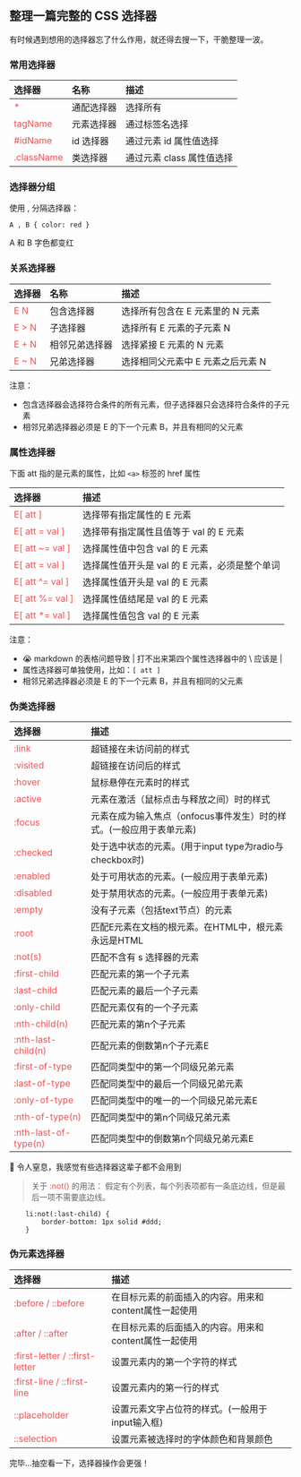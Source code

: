 ## 整理一篇完整的 CSS 选择器

有时候遇到想用的选择器忘了什么作用，就还得去搜一下，干脆整理一波。

### 常用选择器

| <div style="font-weight:bold">选择器</div> | <div style="font-weight:bold">名称</div> | <div style="font-weight:bold">描述</div> |
|:-- |:-- |:-- |
| <div style="color:#F05053">*</div> | 通配选择器 | 选择所有 |
| <div style="color:#F05053">tagName</div> | 元素选择器 | 通过标签名选择 |
| <div style="color:#F05053">#idName</div> | id 选择器 | 通过元素 id 属性值选择 |
| <div style="color:#F05053">.className</div> | 类选择器 | 通过元素 class 属性值选择 |

### 选择器分组

使用 , 分隔选择器：
```
A , B { color: red }
```
A 和 B 字色都变红

### 关系选择器

| <div style="font-weight:bold">选择器</div> | <div style="font-weight:bold">名称</div> | <div style="font-weight:bold">描述</div> |
|:-- |:-- |:-- |
| <div style="color:#F05053">E N</div> | 包含选择器 | 选择所有包含在 E 元素里的 N 元素 |
| <div style="color:#F05053">E > N</div> | 子选择器 | 选择所有 E 元素的子元素 N |
| <div style="color:#F05053">E + N</div> | 相邻兄弟选择器 | 选择紧接 E 元素的 N 元素 |
| <div style="color:#F05053">E ~ N</div> | 兄弟选择器 | 选择相同父元素中 E 元素之后元素 N |

注意：
+ 包含选择器会选择符合条件的所有元素，但子选择器只会选择符合条件的子元素
+ 相邻兄弟选择器必须是 E 的下一个元素 B，并且有相同的父元素

### 属性选择器
下面 att 指的是元素的属性，比如 `<a>` 标签的 href 属性

| <div style="font-weight:bold">选择器</div> | <div style="font-weight:bold">描述</div> |
|:-- |:-- |
| <div style="color:#F05053">E[ att ]</div> | 选择带有指定属性的 E 元素 |
| <div style="color:#F05053">E[ att = val ]</div> | 选择带有指定属性且值等于 val 的 E 元素 |
| <div style="color:#F05053">E[ att ~= val ]</div> | 选择属性值中包含 val 的 E 元素 |
| <div style="color:#F05053">E[ att \= val ]</div> | 选择属性值开头是 val 的 E 元素，必须是整个单词 |
| <div style="color:#F05053">E[ att ^= val ]</div> | 选择属性值开头是 val 的 E 元素 |
| <div style="color:#F05053">E[ att %= val ]</div> | 选择属性值结尾是 val 的 E 元素 |
| <div style="color:#F05053">E[ att *= val ]</div> | 选择属性值包含 val 的 E 元素 |

注意：
+ 😭 markdown 的表格问题导致 | 打不出来第四个属性选择器中的 \ 应该是 |
+ 属性选择器可单独使用，比如：`[ att ]`
+ 相邻兄弟选择器必须是 E 的下一个元素 B，并且有相同的父元素

### 伪类选择器

| <div style="font-weight:bold">选择器</div> | <div style="font-weight:bold">描述</div> |
|:-- |:-- |
| <div style="color:#F05053">:link</div>    | 超链接在未访问前的样式 |
| <div style="color:#F05053">:visited</div> | 超链接在访问后的样式 |
| <div style="color:#F05053">:hover</div>   | 鼠标悬停在元素时的样式 |
| <div style="color:#F05053">:active</div>  | 元素在激活（鼠标点击与释放之间）时的样式 |
| <div style="color:#F05053">:focus</div>   | 元素在成为输入焦点（onfocus事件发生）时的样式。(一般应用于表单元素) |
| <div style="color:#F05053">:checked</div> | 处于选中状态的元素。(用于input type为radio与checkbox时) |
| <div style="color:#F05053">:enabled</div> | 处于可用状态的元素。(一般应用于表单元素) |
| <div style="color:#F05053">:disabled</div>| 处于禁用状态的元素。(一般应用于表单元素) |
| <div style="color:#F05053">:empty</div>   | 没有子元素（包括text节点）的元素 |
| <div style="color:#F05053">:root</div>    | 匹配E元素在文档的根元素。在HTML中，根元素永远是HTML |
| <div style="color:#F05053">:not(s)</div>    | 匹配不含有 s 选择器的元素 |
| <div style="color:#F05053">:first-child</div> | 匹配元素的第一个子元素|
| <div style="color:#F05053">:last-child</div> | 匹配元素的最后一个子元素 |
| <div style="color:#F05053">:only-child</div> | 匹配元素仅有的一个子元素 |
| <div style="color:#F05053">:nth-child(n)</div> | 匹配元素的第n个子元素 |
| <div style="color:#F05053">:nth-last-child(n)</div> | 匹配元素的倒数第n个子元素E |
| <div style="color:#F05053">:first-of-type</div> | 匹配同类型中的第一个同级兄弟元素 |
| <div style="color:#F05053">:last-of-type</div> | 匹配同类型中的最后一个同级兄弟元素 |
| <div style="color:#F05053">:only-of-type</div> | 匹配同类型中的唯一的一个同级兄弟元素E |
| <div style="color:#F05053">:nth-of-type(n)</div> | 匹配同类型中的第n个同级兄弟元素 |
| <div style="color:#F05053">:nth-last-of-type(n)</div> | 匹配同类型中的倒数第n个同级兄弟元素E |

🤮 令人窒息，我感觉有些选择器这辈子都不会用到

> 关于 <span style="color:#F05053">:not()</span> 的用法：
> 假定有个列表，每个列表项都有一条底边线，但是最后一项不需要底边线。
```
    li:not(:last-child) {
        border-bottom: 1px solid #ddd;
    }
```

### 伪元素选择器

| <div style="font-weight:bold">选择器</div> | <div style="font-weight:bold">描述</div> |
|:-- |:-- |
| <div style="color:#F05053">:before / ::before</div> | 在目标元素的前面插入的内容。用来和content属性一起使用 |
| <div style="color:#F05053">:after / ::after</div> | 在目标元素的后面插入的内容。用来和content属性一起使用 |
| <div style="color:#F05053">:first-letter / ::first-letter</div> | 设置元素内的第一个字符的样式 |
| <div style="color:#F05053">:first-line / ::first-line</div> | 设置元素内的第一行的样式 |
| <div style="color:#F05053">::placeholder</div> | 设置元素文字占位符的样式。(一般用于input输入框) |
| <div style="color:#F05053">::selection</div> | 设置元素被选择时的字体颜色和背景颜色 |

完毕...抽空看一下，选择器操作会更强！

